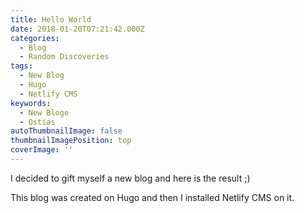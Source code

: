 ```yaml
---
title: Hello World
date: 2018-01-20T07:21:42.000Z
categories:
  - Blog
  - Random Discoveries
tags:
  - New Blog
  - Hugo
  - Netlify CMS
keywords:
  - New Bloge
  - Ostias
autoThumbnailImage: false
thumbnailImagePosition: top
coverImage: ''
---
```

I decided to gift myself a new blog and here is the result ;)
<!--more-->

This blog was created on Hugo and then I installed Netlify CMS on it.
